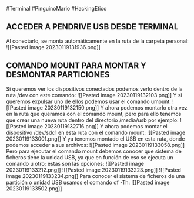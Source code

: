 #Terminal #PinguinoMario #HackingEtico 
## ACCEDER A PENDRIVE USB DESDE TERMINAL
Al conectarlo, se monta automáticamente en la ruta de la carpeta personal:
![[Pasted image 20230119131936.png]]
## COMANDO MOUNT PARA MONTAR Y DESMONTAR PARTICIONES
Si queremos ver los dispositivos conectados podemos verlo dentro de la ruta /dev con este comando:
![[Pasted image 20230119132103.png]]
Y si queremos expulsar uno de ellos podemos usar el comando umount:
![[Pasted image 20230119132150.png]]
Y ahora podemos montarlo otra vez en la ruta que queramos con el comando mount, pero para ello tenemos que crear una nueva ruta dentro del directorio /media/usb por ejemplo:
![[Pasted image 20230119132716.png]]
Y ahora podemos montar el dispositivo /dev/sdc1 en esta ruta con el comando mount:
![[Pasted image 20230119133001.png]]
Y ya tenemos montado el USB en esta ruta, donde podemos acceder a sus archivos:
![[Pasted image 20230119133058.png]]
Pero para ejecutar el comando mount debemos conocer que sistema de ficheros tiene la unidad USB, ya que en función de eso se ejecuta un comando u otro; estas son las opciones:
![[Pasted image 20230119133212.png]]
![[Pasted image 20230119133223.png]]
![[Pasted image 20230119133234.png]]
Para conocer el sistema de ficheros de una partición o unidad USB usamos el comando df -Th:
![[Pasted image 20230119133502.png]]
